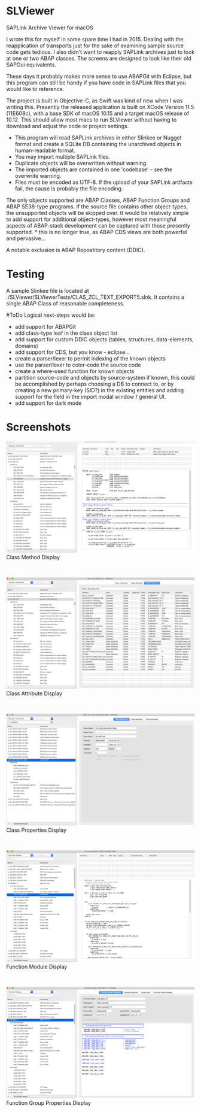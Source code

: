 # SLViewer
SAPLink Archive Viewer for macOS

I wrote this for myself in some spare time I had in 2015.  Dealing with the reapplication of transports just for the sake of examining sample source code gets tedious.  I also didn't want to reapply SAPLink archives just to look at one or two ABAP classes.  The screens are designed to look like their old SAPGui equivalents.

These days it probably makes more sense to use ABAPGit with Eclipse, but this program can still be handy if you have code in SAPLink files that you would like to reference.

The project is built in Objective-C, as Swift was kind of new when I was writing this.  Presently the released application is built on XCode Version 11.5 (11E608c), with a base SDK of macOS 10.15 and a target macOS release of 10.12.  This should allow most macs to run SLViewer without having to download and adjust the code or project settings.

* This program will read SAPLink archives in either Slinkee or Nugget format and create a SQLite DB containing the unarchived objects in human-readable format.  
* You may import multiple SAPLink files.
* Duplicate objects will be overwritten without warning.
* The imported objects are contained in one 'codebase' - see the overwrite warning.
* Files must be encoded as UTF-8.  If the upload of your SAPLink artifacts fail, the cause is probably the file encoding.

The only objects supported are ABAP Classes, ABAP Function Groups and ABAP SE38-type programs.  If the source file contains other
object-types, the unsupported objects will be skipped over.  It would be relatively simple to add support for additional object-types,
however most meaningful aspects of ABAP-stack development can be captured with those presently supported.  * this is no longer true, as ABAP CDS views are both powerful and pervasive...

A notable exclusion is ABAP Repostitory content (DDIC).  

# Testing
A sample Slinkee file is located at ./SLViewer/SLViewerTests/CLAS_ZCL_TEXT_EXPORT5.slnk.  It contains a single ABAP Class of reasonable completeness.

#ToDo
Logical next-steps would be:
* add support for ABAPGit
* add class-type leaf in the class object list 
* add support for custom DDIC objects (tables, structures, data-elements, domains)
* add support for CDS, but you know - eclipse...
* create a parser/lexer to permit indexing of the known objects
* use the parser/lexer to color-code the source code
* create a where-used function for known objects
* partition source-code and objects by source-system if known, this could be accomplished by perhaps choosing a DB to connect to, or by creating a new primary-key (SID?) in the existing entities and adding support for the field in the import modal window / general UI.
* add support for dark mode

# Screenshots
![Class Method Display](https://github.com/1414C/SLViewer/raw/master/images/ss1.png "Class Method Display")
Class Method Display

<br>

![Class Attribute Display](https://github.com/1414C/SLViewer/raw/master/images/ss2.png "Class Attribute Display")
Class Attribute Display

<br>

![Class Properties Display](https://github.com/1414C/SLViewer/raw/master/images/ss3.png "Class Properties Display")
Class Properties Display

<br>

![Function Module Display](https://github.com/1414C/SLViewer/raw/master/images/ss4.png "Function Module Display")
Function Module Display

<br>

![Function Group Properties Display](https://github.com/1414C/SLViewer/raw/master/images/ss5.png "Function Group Properties Display")
Function Group Properties Display



